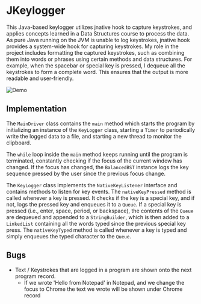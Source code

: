 # JKeylogger
This Java-based keylogger utilizes jnative hook to capture keystrokes, and applies concepts learned in a Data Structures course to process the data. As pure Java running on the JVM is unable to log keystrokes, jnative hook provides a system-wide hook for capturing keystrokes. My role in the project includes formatting the captured keystrokes, such as combining them into words or phrases using certain methods and data structures. For example, when the spacebar or special key is pressed, I dequeue all the keystrokes to form a complete word. This ensures that the output is more readable and user-friendly.

![Demo](https://github.com/Salman1057/JKeylogger/assets/72850566/87de7a8a-cf11-4c16-9c9e-8d05dd20cb78)

## Implementation

The `MainDriver` class contains the `main` method which starts the program by initializing an instance of the `KeyLogger` class, starting a `Timer` to periodically write the logged data to a file, and starting a new thread to monitor the clipboard. 

The `while` loop inside the `main` method keeps running until the program is terminated, constantly checking if the focus of the current window has changed. If the focus has changed, the `BalancedBST` instance logs the key sequence pressed by the user since the previous focus change.

The `KeyLogger` class implements the `NativeKeyListener` interface and contains methods to listen for key events. The `nativeKeyPressed` method is called whenever a key is pressed. It checks if the key is a special key, and if not, logs the pressed key and enqueues it to a `Queue`. If a special key is pressed (i.e., enter, space, period, or backspace), the contents of the `Queue` are dequeued and appended to a `StringBuilder`, which is then added to a `LinkedList` containing all the words typed since the previous special key press. The `nativeKeyTyped` method is called whenever a key is typed and simply enqueues the typed character to the `Queue`.

## Bugs
- Text / Keystrokes that are logged in a program are shown onto the next program record.
  - If we wrote 'Hello from Notepad' in Notepad, and we change the focus to Chrome the text we wrote will be shown under Chrome record
